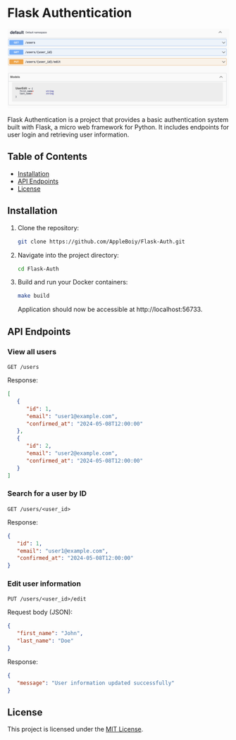 # Flask Authentication

<img src="screenshot.png">

Flask Authentication is a project that provides a basic authentication system built with Flask, a micro web framework for Python. It includes endpoints for user login and retrieving user information.


## Table of Contents

- [Installation](#installation)
- [API Endpoints](#api-endpoints)
- [License](#license)

## Installation

1. Clone the repository:

   ```bash
   git clone https://github.com/AppleBoiy/Flask-Auth.git
   ```

2. Navigate into the project directory:

   ```bash
   cd Flask-Auth
   ```

3. Build and run your Docker containers:

   ```bash
   make build
   ```
   
   Application should now be accessible at http://localhost:56733.

## API Endpoints

### View all users

```
GET /users
```

Response:

```json
[
   {
      "id": 1,
      "email": "user1@example.com",
      "confirmed_at": "2024-05-08T12:00:00"
   },
   {
      "id": 2,
      "email": "user2@example.com",
      "confirmed_at": "2024-05-08T12:00:00"
   }
]
```

### Search for a user by ID

```
GET /users/<user_id>
```

Response:

```json
{
   "id": 1,
   "email": "user1@example.com",
   "confirmed_at": "2024-05-08T12:00:00"
}
```

### Edit user information

```
PUT /users/<user_id>/edit
```

Request body (JSON):

```json
{
   "first_name": "John",
   "last_name": "Doe"
}
```

Response:

```json
{
   "message": "User information updated successfully"
}
```

## License

This project is licensed under the [MIT License](LICENSE).
